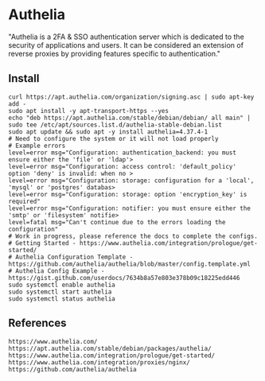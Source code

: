 Authelia
========

"Authelia is a 2FA & SSO authentication server which is dedicated to the security of applications and users. It can be considered an extension of reverse proxies by providing features specific to authentication."

Install
-------

    curl https://apt.authelia.com/organization/signing.asc | sudo apt-key add -
    sudo apt install -y apt-transport-https --yes
    echo "deb https://apt.authelia.com/stable/debian/debian/ all main" | sudo tee /etc/apt/sources.list.d/authelia-stable-debian.list
    sudo apt update && sudo apt -y install authelia=4.37.4-1
    # Need to configure the system or it will not load properly
    # Example errors
    level=error msg="Configuration: authentication_backend: you must ensure either the 'file' or 'ldap'>
    level=error msg="Configuration: access control: 'default_policy' option 'deny' is invalid: when no >
    level=error msg="Configuration: storage: configuration for a 'local', 'mysql' or 'postgres' databas>
    level=error msg="Configuration: storage: option 'encryption_key' is required"
    level=error msg="Configuration: notifier: you must ensure either the 'smtp' or 'filesystem' notifie>
    level=fatal msg="Can't continue due to the errors loading the configuration"
    # Work in progress, please reference the docs to complete the configs. 
    # Getting Started - https://www.authelia.com/integration/prologue/get-started/
    # Authelia Configuration Template - https://github.com/authelia/authelia/blob/master/config.template.yml
    # Authelia Config Example - https://gist.github.com/userdocs/7634b8a57e803e378b09c18225edd446
    sudo systemctl enable authelia
    sudo systemctl start authelia
    sudo systemctl status authelia

References
----------

    https://www.authelia.com/
    https://apt.authelia.com/stable/debian/packages/authelia/
    https://www.authelia.com/integration/prologue/get-started/
    https://www.authelia.com/integration/proxies/nginx/
    https://github.com/authelia/authelia